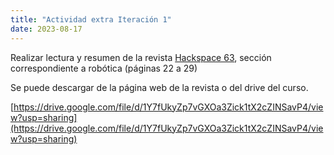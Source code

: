 ```yaml
---
title: "Actividad extra Iteración 1"
date: 2023-08-17
---
```

Realizar lectura y resumen de la revista [Hackspace 63](https://hackspace.raspberrypi.com/issues), sección correspondiente a robótica (páginas 22 a 29)

Se puede descargar de la página web de la revista o del drive del curso.

[https://drive.google.com/file/d/1Y7fUkyZp7vGXOa3Zick1tX2cZINSavP4/view?usp=sharing](https://drive.google.com/file/d/1Y7fUkyZp7vGXOa3Zick1tX2cZINSavP4/view?usp=sharing)
